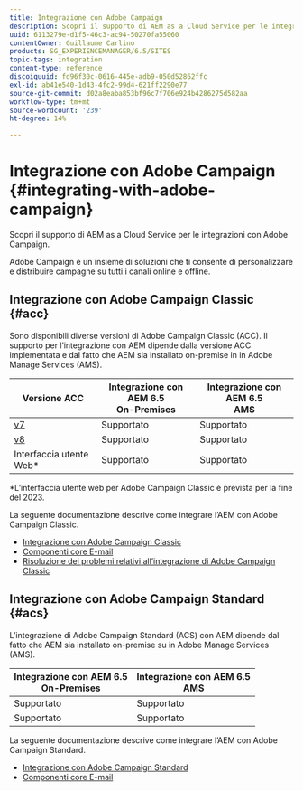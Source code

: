 ```yaml
---
title: Integrazione con Adobe Campaign
description: Scopri il supporto di AEM as a Cloud Service per le integrazioni con Adobe Campaign.
uuid: 6113279e-d1f5-46c3-ac94-50270fa55060
contentOwner: Guillaume Carlino
products: SG_EXPERIENCEMANAGER/6.5/SITES
topic-tags: integration
content-type: reference
discoiquuid: fd96f30c-0616-445e-adb9-050d52862ffc
exl-id: ab41e540-1d43-4fc2-99d4-621ff2290e77
source-git-commit: d02a8eaba853bf96c7f706e924b4286275d582aa
workflow-type: tm+mt
source-wordcount: '239'
ht-degree: 14%

---
```



# Integrazione con Adobe Campaign {#integrating-with-adobe-campaign}

Scopri il supporto di AEM as a Cloud Service per le integrazioni con Adobe Campaign.

Adobe Campaign è un insieme di soluzioni che ti consente di personalizzare e distribuire campagne su tutti i canali online e offline.

## Integrazione con Adobe Campaign Classic {#acc}

Sono disponibili diverse versioni di Adobe Campaign Classic (ACC). Il supporto per l’integrazione con AEM dipende dalla versione ACC implementata e dal fatto che AEM sia installato on-premise in in Adobe Manage Services (AMS).

| Versione ACC | Integrazione con AEM 6.5 <br>On-Premises | Integrazione con AEM 6.5<br>AMS |
|---|---|---|
| [v7](https://experienceleague.adobe.com/docs/campaign-classic.html?lang=it) | Supportato | Supportato |
| [v8](https://experienceleague.adobe.com/docs/campaign-v8.html) | Supportato | Supportato |
| Interfaccia utente Web* | Supportato | Supportato |

*L’interfaccia utente web per Adobe Campaign Classic è prevista per la fine del 2023.

La seguente documentazione descrive come integrare l’AEM con Adobe Campaign Classic.

* [Integrazione con Adobe Campaign Classic](/help/sites-administering/campaignonpremise.md)
* [Componenti core E-mail](https://experienceleague.adobe.com/docs/experience-manager-core-components/using/email/introduction.html)
* [Risoluzione dei problemi relativi all’integrazione di Adobe Campaign Classic](/help/sites-administering/troubleshooting-campaignintegration.md)

## Integrazione con Adobe Campaign Standard {#acs}

L’integrazione di Adobe Campaign Standard (ACS) con AEM dipende dal fatto che AEM sia installato on-premise su in Adobe Manage Services (AMS).

| Integrazione con AEM 6.5 <br>On-Premises | Integrazione con AEM 6.5<br>AMS |
|---|---|
| Supportato | Supportato |
| Supportato | Supportato |

La seguente documentazione descrive come integrare l’AEM con Adobe Campaign Standard.

* [Integrazione con Adobe Campaign Standard](/help/sites-administering/campaignstandard.md)
* [Componenti core E-mail](https://experienceleague.adobe.com/docs/experience-manager-core-components/using/email/introduction.html)
